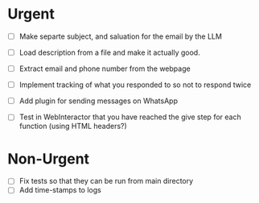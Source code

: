 # Urgent
- [ ] Make separte subject, and saluation for the email by the LLM
- [ ] Load description from a file and make it actually good.
- [ ] Extract email and phone number from the webpage
- [ ] Implement tracking of what you responded to so not to respond twice
- [ ] Add plugin for sending messages on WhatsApp
- [ ] Test in WebInteractor that you have reached the give step for each function (using HTML headers?)


# Non-Urgent
- [ ] Fix tests so that they can be run from main directory
- [ ] Add time-stamps to logs